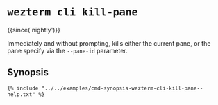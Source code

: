 # `wezterm cli kill-pane`

{{since('nightly')}}

Immediately and without prompting, kills either the current pane, or the pane
specify via the `--pane-id` parameter.

## Synopsis

```console
{% include "../../examples/cmd-synopsis-wezterm-cli-kill-pane--help.txt" %}
```
